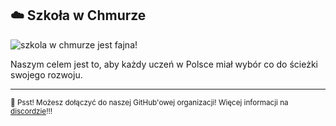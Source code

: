 ## ☁️ Szkoła w Chmurze

![szkola w chmurze jest fajna!](https://szkolawchmurze.org/assets/background-image-accordion.png)

Naszym celem jest to, aby każdy uczeń w Polsce miał wybór co do ścieżki swojego rozwoju.

---
 
<sub>🤫 Psst! Możesz dołączyć do naszej GitHub'owej organizacji! Więcej informacji na [discordzie](https://discord.gg/invite/szkolawchmurze)!!!</sub>
